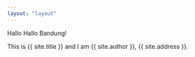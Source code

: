 ```yaml
---
layout: "layout"
---
```


Hallo Hallo Bandung!

This is {{ site.title }} and I am {{ site.author }}, {{ site.address }}.

